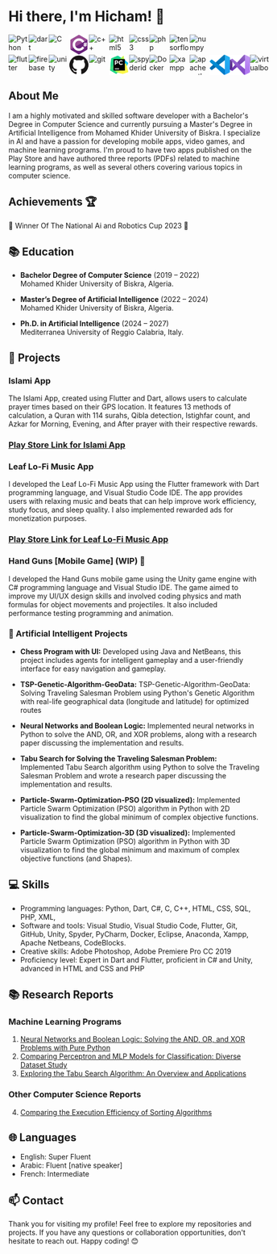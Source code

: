 # Hi there, I'm Hicham! 👋
<!---
![Anurag's GitHub stats](https://github-readme-stats-h-bouchanahicham.vercel.app/api?username=BouchanaHicham&show_icons=true&theme=dark&rank_icon=github)
![Top Langs](https://github-readme-stats-h-bouchanahicham.vercel.app/api/top-langs/?username=BouchanaHicham&layout=compact&langs_count=10&hide=ShaderLab,CMake,HLSL,JavaScript) <br>
-->


<div style="display: flex;">
    <img height="40" width="40" src="https://cdn.simpleicons.org/python" alt="Python">    
    <img height="40" width="40" src="https://cdn.simpleicons.org/dart" alt="dart">
    <img height="40" width="40" src="https://cdn.simpleicons.org/C" alt="C">
    <img height="40" width="40" src="https://github.com/devicons/devicon/blob/master/icons/csharp/csharp-original.svg" alt="csharp">
    <img height="40" width="40" src="https://cdn.simpleicons.org/c++" alt="c++">
    <img height="40" width="40" src="https://cdn.simpleicons.org/html5" alt="html5">
    <img height="40" width="40" src="https://cdn.simpleicons.org/css3" alt="css3">
    <img height="40" width="40" src="https://cdn.simpleicons.org/php" alt="php">
    <img height="40" width="40" src="https://cdn.simpleicons.org/tensorflow" alt="tensorflow">
    <img height="40" width="40" src="https://cdn.simpleicons.org/numpy" alt="numpy">
</div>


<div style="display: flex;">
    <img height="40" width="40" src="https://cdn.simpleicons.org/flutter" alt="flutter">   
    <img height="40" width="40" src="https://cdn.simpleicons.org/firebase" alt="firebase">   
    <img height="40" width="40" src="https://cdn.simpleicons.org/unity" alt="unity">
    <img height="40" width="40" src="https://github.com/devicons/devicon/blob/master/icons/github/github-original.svg" alt="github">
    <img height="40" width="40" src="https://cdn.simpleicons.org/git" alt="git">
    <img height="40" width="40" src="https://github.com/devicons/devicon/blob/master/icons/pycharm/pycharm-original.svg" alt="pycharm">
    <img height="40" width="40" src="https://cdn.simpleicons.org/spyderide" alt="spyderide">
    <img height="40" width="40" src="https://cdn.simpleicons.org/docker" alt="Docker">
    <img height="40" width="40" src="https://cdn.simpleicons.org/xampp" alt="xampp">
    <img height="40" width="40" src="https://cdn.simpleicons.org/apachenetbeanside" alt="apachenetbeanside">
    <img height="40" width="40" src="https://github.com/devicons/devicon/blob/master/icons/vscode/vscode-original.svg" alt="visualstudio">
    <img height="40" width="40" src="https://github.com/devicons/devicon/blob/master/icons/visualstudio/visualstudio-original.svg" alt="visualstudiocode">
    <img height="40" width="40" src="https://cdn.simpleicons.org/virtualbox" alt="virtualbox">
</div>



## About Me

I am a highly motivated and skilled software developer with a Bachelor's Degree in Computer Science and currently pursuing a Master's Degree in Artificial Intelligence from Mohamed Khider University of Biskra. I specialize in AI and have a passion for developing mobile apps, video games, and machine learning programs. I'm proud to have two apps published on the Play Store and have authored three reports (PDFs) related to machine learning programs, as well as several others covering various topics in computer science.

## Achievements 🏆
🥇 Winner Of The National Ai and Robotics Cup 2023 🥇
## 📚 Education

- **Bachelor Degree of Computer Science** (2019 – 2022)  
  Mohamed Khider University of Biskra, Algeria.

- **Master’s Degree of Artificial Intelligence** (2022 – 2024)  
  Mohamed Khider University of Biskra, Algeria.

- **Ph.D. in Artificial Intelligence** (2024 – 2027)  
  Mediterranea University of Reggio Calabria, Italy.

## 🚀 Projects

### Islami App
The Islami App, created using Flutter and Dart, allows users to calculate prayer times based on their GPS location. It features 13 methods of calculation, a Quran with 114 surahs, Qibla detection, Istighfar count, and Azkar for Morning, Evening, and After prayer with their respective rewards.

### [Play Store Link for Islami App](https://play.google.com/store/apps/details?id=com.bhicham.islami)

### Leaf Lo-Fi Music App
I developed the Leaf Lo-Fi Music App using the Flutter framework with Dart programming language, and Visual Studio Code IDE. The app provides users with relaxing music and beats that can help improve work efficiency, study focus, and sleep quality. I also implemented rewarded ads for monetization purposes.

### [Play Store Link for Leaf Lo-Fi Music App](https://play.google.com/store/apps/details?id=com.bhicham.leaf_music)


### Hand Guns [Mobile Game] (WIP) 🚧

I developed the Hand Guns mobile game using the Unity game engine with C# programming language and Visual Studio IDE. The game aimed to improve my UI/UX design skills and involved coding physics and math formulas for object movements and projectiles. It also included performance testing programming and animation.

### 🧠 Artificial Intelligent Projects

- **Chess Program with UI:** Developed using Java and NetBeans, this project includes agents for intelligent gameplay and a user-friendly interface for easy navigation and gameplay.

- **TSP-Genetic-Algorithm-GeoData:** TSP-Genetic-Algorithm-GeoData: Solving Traveling Salesman Problem using Python's Genetic Algorithm with real-life geographical data (longitude and latitude) for optimized routes

- **Neural Networks and Boolean Logic:** Implemented neural networks in Python to solve the AND, OR, and XOR problems, along with a research paper discussing the implementation and results.

- **Tabu Search for Solving the Traveling Salesman Problem:** Implemented Tabu Search algorithm using Python to solve the Traveling Salesman Problem and wrote a research paper discussing the implementation and results.
  
- **Particle-Swarm-Optimization-PSO (2D visualized):** Implemented Particle Swarm Optimization (PSO) algorithm in Python with 2D visualization to find the global minimum of complex objective functions.
  
- **Particle-Swarm-Optimization-3D (3D visualized):** Implemented Particle Swarm Optimization (PSO) algorithm in Python with 3D visualization to find the global minimum and maximum of complex objective functions (and Shapes).

## 💻 Skills

- Programming languages: Python, Dart, C#, C, C++, HTML, CSS, SQL, PHP, XML,
- Software and tools: Visual Studio, Visual Studio Code, Flutter, Git, GitHub, Unity, Spyder, PyCharm, Docker, Eclipse, Anaconda, Xampp, Apache Netbeans, CodeBlocks.
- Creative skills: Adobe Photoshop, Adobe Premiere Pro CC 2019
- Proficiency level: Expert in Dart and Flutter, proficient in C# and Unity, advanced in HTML and CSS and PHP

## 📚 Research Reports

### Machine Learning Programs

1. [Neural Networks and Boolean Logic: Solving the AND, OR, and XOR Problems with Pure Python](https://drive.google.com/file/d/1RhNk7kqUeipNp8Vqr5MHjeLDepcJsQIW/view?usp=sharing)
2. [Comparing Perceptron and MLP Models for Classification: Diverse Dataset Study](https://drive.google.com/file/d/1BLLw15ue5Am45lkzkM9fhdioyEpTmYfJ/view?usp=sharing)
3. [Exploring the Tabu Search Algorithm: An Overview and Applications](https://drive.google.com/file/d/1WzAL7PujZjef2caQZlRFng-_sslv-j8P/view?usp=sharing)

### Other Computer Science Reports

4. [Comparing the Execution Efficiency of Sorting Algorithms](https://drive.google.com/file/d/1f0Q8Ny4SZp0ub1NKRijhq7MfOY5mpEZN/view?usp=sharing)


## 🌐 Languages

- English: Super Fluent
- Arabic: Fluent [native speaker]
- French: Intermediate

## 📫 Contact

Thank you for visiting my profile! Feel free to explore my repositories and projects. If you have any questions or collaboration opportunities, don't hesitate to reach out. Happy coding! 😊 
